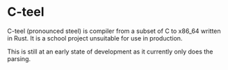 # C-teel
C-teel (pronounced steel) is compiler from a subset of C to x86_64 written in Rust.
It is a school project unsuitable for use in production.

This is still at an early state of development as it currently only does the parsing.
